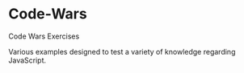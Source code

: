 # Code-Wars
Code Wars Exercises

Various examples designed to test a variety of knowledge regarding JavaScript.
